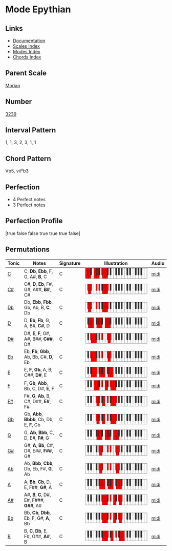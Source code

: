 # Mode Epythian

## Links

- [Documentation](README.md)
- [Scales Index](Scales.md)
- [Modes Index](Modes.md)
- [Chords Index](Chords.md)

## Parent Scale

[Morian](ScaleMorian.md)

## Number

[3239](https://ianring.com/musictheory/scales/3239)

## Interval Pattern

1, 1, 3, 2, 3, 1, 1

## Chord Pattern

Vb5, vii⁰b3

## Perfection

- 4 Perfect notes
- 3 Perfect notes

## Perfection Profile

[true false false true true true false]

## Permutations

| Tonic | Notes | Signature | Illustration | Audio |
|-------|-------|-----------|--------------|-------|
| [C](ModeCNaturalEpythian.md) | C, **Db**, **Ebb**, F, G, A#, **B**, C | C | ![CNaturalEpythian](ModeCNaturalEpythian.png) | [midi](https://github.com/edipermadi/music/blob/main/docs/ModeCNaturalEpythian.mid?raw=true) |
| [C#](ModeCSharpEpythian.md) | C#, **D**, **Eb**, F#, G#, A##, **B#**, C# | C | ![CSharpEpythian](ModeCSharpEpythian.png) | [midi](https://github.com/edipermadi/music/blob/main/docs/ModeCSharpEpythian.mid?raw=true) |
| [Db](ModeDFlatEpythian.md) | Db, **Ebb**, **Fbb**, Gb, Ab, B, **C**, Db | C | ![DFlatEpythian](ModeDFlatEpythian.png) | [midi](https://github.com/edipermadi/music/blob/main/docs/ModeDFlatEpythian.mid?raw=true) |
| [D](ModeDNaturalEpythian.md) | D, **Eb**, **Fb**, G, A, B#, **C#**, D | C | ![DNaturalEpythian](ModeDNaturalEpythian.png) | [midi](https://github.com/edipermadi/music/blob/main/docs/ModeDNaturalEpythian.mid?raw=true) |
| [D#](ModeDSharpEpythian.md) | D#, **E**, **F**, G#, A#, B##, **C##**, D# | C | ![DSharpEpythian](ModeDSharpEpythian.png) | [midi](https://github.com/edipermadi/music/blob/main/docs/ModeDSharpEpythian.mid?raw=true) |
| [Eb](ModeEFlatEpythian.md) | Eb, **Fb**, **Gbb**, Ab, Bb, C#, **D**, Eb | C | ![EFlatEpythian](ModeEFlatEpythian.png) | [midi](https://github.com/edipermadi/music/blob/main/docs/ModeEFlatEpythian.mid?raw=true) |
| [E](ModeENaturalEpythian.md) | E, **F**, **Gb**, A, B, C##, **D#**, E | C | ![ENaturalEpythian](ModeENaturalEpythian.png) | [midi](https://github.com/edipermadi/music/blob/main/docs/ModeENaturalEpythian.mid?raw=true) |
| [F](ModeFNaturalEpythian.md) | F, **Gb**, **Abb**, Bb, C, D#, **E**, F | C | ![FNaturalEpythian](ModeFNaturalEpythian.png) | [midi](https://github.com/edipermadi/music/blob/main/docs/ModeFNaturalEpythian.mid?raw=true) |
| [F#](ModeFSharpEpythian.md) | F#, **G**, **Ab**, B, C#, D##, **E#**, F# | C | ![FSharpEpythian](ModeFSharpEpythian.png) | [midi](https://github.com/edipermadi/music/blob/main/docs/ModeFSharpEpythian.mid?raw=true) |
| [Gb](ModeGFlatEpythian.md) | Gb, **Abb**, **Bbbb**, Cb, Db, E, **F**, Gb | C | ![GFlatEpythian](ModeGFlatEpythian.png) | [midi](https://github.com/edipermadi/music/blob/main/docs/ModeGFlatEpythian.mid?raw=true) |
| [G](ModeGNaturalEpythian.md) | G, **Ab**, **Bbb**, C, D, E#, **F#**, G | C | ![GNaturalEpythian](ModeGNaturalEpythian.png) | [midi](https://github.com/edipermadi/music/blob/main/docs/ModeGNaturalEpythian.mid?raw=true) |
| [G#](ModeGSharpEpythian.md) | G#, **A**, **Bb**, C#, D#, E##, **F##**, G# | C | ![GSharpEpythian](ModeGSharpEpythian.png) | [midi](https://github.com/edipermadi/music/blob/main/docs/ModeGSharpEpythian.mid?raw=true) |
| [Ab](ModeAFlatEpythian.md) | Ab, **Bbb**, **Cbb**, Db, Eb, F#, **G**, Ab | C | ![AFlatEpythian](ModeAFlatEpythian.png) | [midi](https://github.com/edipermadi/music/blob/main/docs/ModeAFlatEpythian.mid?raw=true) |
| [A](ModeANaturalEpythian.md) | A, **Bb**, **Cb**, D, E, F##, **G#**, A | C | ![ANaturalEpythian](ModeANaturalEpythian.png) | [midi](https://github.com/edipermadi/music/blob/main/docs/ModeANaturalEpythian.mid?raw=true) |
| [A#](ModeASharpEpythian.md) | A#, **B**, **C**, D#, E#, F###, **G##**, A# | C | ![ASharpEpythian](ModeASharpEpythian.png) | [midi](https://github.com/edipermadi/music/blob/main/docs/ModeASharpEpythian.mid?raw=true) |
| [Bb](ModeBFlatEpythian.md) | Bb, **Cb**, **Dbb**, Eb, F, G#, **A**, Bb | C | ![BFlatEpythian](ModeBFlatEpythian.png) | [midi](https://github.com/edipermadi/music/blob/main/docs/ModeBFlatEpythian.mid?raw=true) |
| [B](ModeBNaturalEpythian.md) | B, **C**, **Db**, E, F#, G##, **A#**, B | C | ![BNaturalEpythian](ModeBNaturalEpythian.png) | [midi](https://github.com/edipermadi/music/blob/main/docs/ModeBNaturalEpythian.mid?raw=true) |
